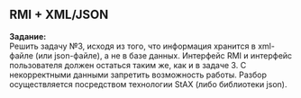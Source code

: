 ## RMI + XML/JSON

**Задание:**\
Решить задачу №3, исходя из того, что информация хранится в xml-файле (или json-файле), а не в базе данных. Интерфейс RMI и интерфейс пользователя должен остаться таким же, как и в задаче 3. С некорректными данными запретить возможность работы. Разбор осуществляется посредством технологии StAX (либо библиотеки json). 